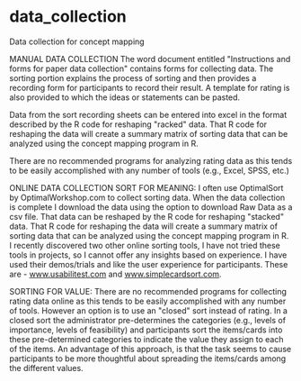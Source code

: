 # data_collection
Data collection for concept mapping

MANUAL DATA COLLECTION
The word document entitled "Instructions and forms for paper data collection" contains forms for collecting data.  The sorting portion explains the process of sorting and then provides a recording form for participants to record their result.  A template for rating is also provided to which the ideas or statements can be pasted.  

Data from the sort recording sheets can be entered into excel in the format described by the R code for reshaping "racked" data.  That R code for reshaping the data will create a summary matrix of sorting data that can be analyzed using the concept mapping program in R.

There are no recommended programs for analyzing rating data as this tends to be easily accomplished with any number of tools (e.g., Excel, SPSS, etc.)

ONLINE DATA COLLECTION
SORT FOR MEANING: I often use OptimalSort by OptimalWorkshop.com to collect sorting data.  When the data collection is complete I download the data using the option to download Raw Data as a csv file.  That data can be reshaped by the R code for reshaping "stacked" data.  That R code for reshaping the data will create a summary matrix of sorting data that can be analyzed using the concept mapping program in R.  I recently discovered two other online sorting tools, I have not tried these tools in projects, so I cannot offer any insights based on experience. I have used their demos/trials and like the user experience for participants.  These are - www.usabilitest.com and www.simplecardsort.com.  

SORTING FOR VALUE: There are no recommended programs for collecting rating data online as this tends to be easily accomplished with any number of tools. However an option is to use an "closed" sort instead of rating.  In a closed sort the administrator pre-determines the categories (e.g., levels of importance, levels of feasibility) and participants sort the items/cards into these pre-determined categories to indicate the value they assign to each of the items.  An advantage of this approach, is that the task seems to cause participants to be more thoughtful about spreading the items/cards among the different values.   

